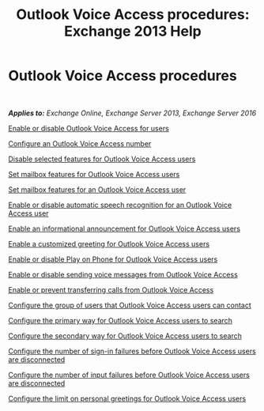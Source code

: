﻿---
title: 'Outlook Voice Access procedures: Exchange 2013 Help'
TOCTitle: Outlook Voice Access procedures
ms:assetid: 1cab0106-1ec2-4257-8911-32a1e73b185d
ms:mtpsurl: https://technet.microsoft.com/en-us/library/JJ863109(v=EXCHG.150)
ms:contentKeyID: 50382994
ms.date: 12/10/2017
mtps_version: v=EXCHG.150
---

# Outlook Voice Access procedures

 

_**Applies to:** Exchange Online, Exchange Server 2013, Exchange Server 2016_


[Enable or disable Outlook Voice Access for users](enable-or-disable-outlook-voice-access-for-users-exchange-2013-help.md)

[Configure an Outlook Voice Access number](configure-an-outlook-voice-access-number-exchange-2013-help.md)

[Disable selected features for Outlook Voice Access users](disable-selected-features-for-outlook-voice-access-users-exchange-2013-help.md)

[Set mailbox features for Outlook Voice Access users](set-mailbox-features-for-outlook-voice-access-users-exchange-2013-help.md)

[Set mailbox features for an Outlook Voice Access user](set-mailbox-features-for-an-outlook-voice-access-user-exchange-2013-help.md)

[Enable or disable automatic speech recognition for an Outlook Voice Access user](enable-or-disable-automatic-speech-recognition-for-an-outlook-voice-access-user-exchange-2013-help.md)

[Enable an informational announcement for Outlook Voice Access users](enable-an-informational-announcement-for-outlook-voice-access-users-exchange-2013-help.md)

[Enable a customized greeting for Outlook Voice Access users](enable-a-customized-greeting-for-outlook-voice-access-users-exchange-2013-help.md)

[Enable or disable Play on Phone for Outlook Voice Access users](enable-or-disable-play-on-phone-for-outlook-voice-access-users-exchange-2013-help.md)

[Enable or disable sending voice messages from Outlook Voice Access](enable-or-disable-sending-voice-messages-from-outlook-voice-access-exchange-2013-help.md)

[Enable or prevent transferring calls from Outlook Voice Access](enable-or-prevent-transferring-calls-from-outlook-voice-access-exchange-2013-help.md)

[Configure the group of users that Outlook Voice Access users can contact](configure-the-group-of-users-that-outlook-voice-access-users-can-contact-exchange-2013-help.md)

[Configure the primary way for Outlook Voice Access users to search](configure-the-primary-way-for-outlook-voice-access-users-to-search-exchange-2013-help.md)

[Configure the secondary way for Outlook Voice Access users to search](configure-the-secondary-way-for-outlook-voice-access-users-to-search-exchange-2013-help.md)

[Configure the number of sign-in failures before Outlook Voice Access users are disconnected](configure-the-number-of-sign-in-failures-before-outlook-voice-access-users-are-disconnected-exchange-2013-help.md)

[Configure the number of input failures before Outlook Voice Access users are disconnected](configure-the-number-of-input-failures-before-outlook-voice-access-users-are-disconnected-exchange-2013-help.md)

[Configure the limit on personal greetings for Outlook Voice Access users](configure-the-limit-on-personal-greetings-for-outlook-voice-access-users-exchange-2013-help.md)

